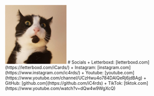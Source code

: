<img src="/docs/assets/profile.png" width="200" />
# Socials
+ Letterboxd: [letterboxd.com](https://letterboxd.com/iCards/)
+ Instagram: [instagram.com](https://www.instagram.com/ic4rds/)
+ Youtube: [youtube.com](https://www.youtube.com/channel/UCzHwu4o784DAlQeRj6jdBAg)
+ GitHub: [github.com](https://github.com/iC4rds)
+ TikTok: [tiktok.com](https://www.youtube.com/watch?v=dQw4w9WgXcQ)
